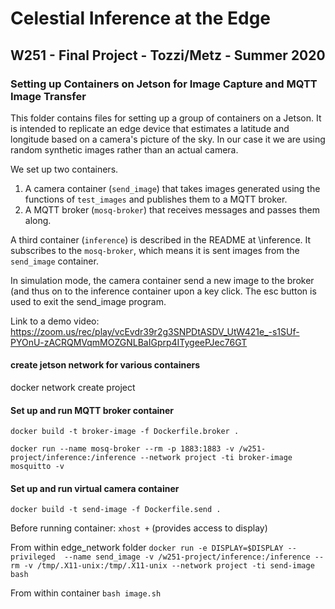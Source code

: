# Celestial Inference at the Edge
## W251 - Final Project - Tozzi/Metz - Summer 2020
### Setting up Containers on Jetson for Image Capture and MQTT Image Transfer

This folder contains files for setting up a group of containers on a Jetson.  It is intended to replicate an edge device that estimates a latitude and longitude based on a camera's picture of the sky.  In our case it we are using random synthetic images rather than an actual camera.

We set up two containers.
1.  A camera container (`send_image`) that takes images generated using the functions of `test_images` and publishes them to a MQTT broker.
2.  A MQTT broker (`mosq-broker`) that receives messages and passes them along.

A third container (`inference`) is described in the README at \inference.  It subscribes to the `mosq-broker`, which means it is sent images from the `send_image` container.

In simulation mode, the camera container send a new image to the broker (and thus on to the inference container upon a key click.  The esc button is used to exit the send_image program.

Link to a demo video:  https://zoom.us/rec/play/vcEvdr39r2g3SNPDtASDV_UtW421e_-s1SUf-PYOnU-zACRQMVqmMOZGNLBaIGprp4ITygeePJec76GT



#### create jetson network for various containers
docker network create project

#### Set up and run MQTT broker container
```docker build -t broker-image -f Dockerfile.broker .```

```docker run --name mosq-broker --rm -p 1883:1883 -v /w251-project/inference:/inference --network project -ti broker-image mosquitto -v```


#### Set up and run virtual camera container

```docker build -t send-image -f Dockerfile.send .```

Before running container: `xhost +` (provides access to display)

From within edge_network folder
```docker run -e DISPLAY=$DISPLAY --privileged  --name send_image -v /w251-project/inference:/inference --rm -v /tmp/.X11-unix:/tmp/.X11-unix --network project -ti send-image bash```

From within container `bash image.sh`







